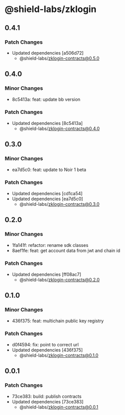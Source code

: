 # @shield-labs/zklogin

## 0.4.1

### Patch Changes

- Updated dependencies [a506d72]
  - @shield-labs/zklogin-contracts@0.5.0

## 0.4.0

### Minor Changes

- 8c5413a: feat: update bb version

### Patch Changes

- Updated dependencies [8c5413a]
  - @shield-labs/zklogin-contracts@0.4.0

## 0.3.0

### Minor Changes

- ea7d5c0: feat: update to Noir 1 beta

### Patch Changes

- Updated dependencies [cd1ca54]
- Updated dependencies [ea7d5c0]
  - @shield-labs/zklogin-contracts@0.3.0

## 0.2.0

### Minor Changes

- 1fa141f: refactor: rename sdk classes
- 8aef1fe: feat: get account data from jwt and chain id

### Patch Changes

- Updated dependencies [ff08ac7]
  - @shield-labs/zklogin-contracts@0.2.0

## 0.1.0

### Minor Changes

- 436f375: feat: multichain public key registry

### Patch Changes

- d0f4594: fix: point to correct url
- Updated dependencies [436f375]
  - @shield-labs/zklogin-contracts@0.1.0

## 0.0.1

### Patch Changes

- 73ce383: build: publish contracts
- Updated dependencies [73ce383]
  - @shield-labs/zklogin-contracts@0.0.1
